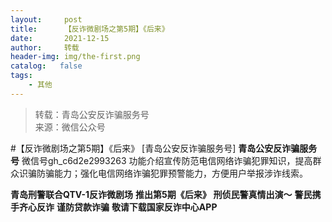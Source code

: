 ```yaml
---
layout:     post
title:      【反诈微剧场之第5期】《后来》
date:       2021-12-15
author:     转载
header-img: img/the-first.png
catalog:   false
tags:
    - 其他
---
```


<blockquote><p>转载：青岛公安反诈骗服务号<br>
来源：微信公众号</p></blockquote>

#【反诈微剧场之第5期】《后来》
[青岛公安反诈骗服务号]
**青岛公安反诈骗服务号**
微信号gh_c6d2e2993263
功能介绍宣传防范电信网络诈骗犯罪知识，提高群众识骗防骗能力；强化电信网络诈骗犯罪预警能力，方便用户举报涉诈线索。

**青岛刑警联合QTV-1反诈微剧场**
**推出第5期《后来》**
**刑侦民警真情出演～**
**警民携手齐心反诈**
**谨防贷款诈骗**
**敬请下载国家反诈中心APP**
